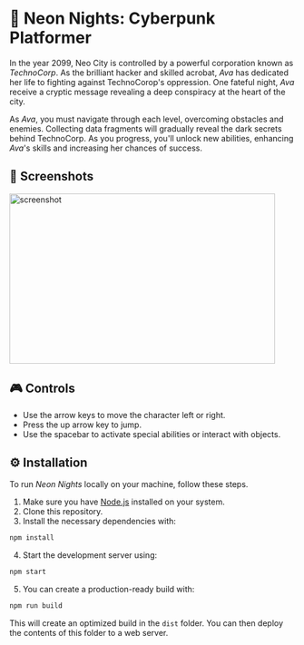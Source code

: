 # 🌃 Neon Nights: Cyberpunk Platformer

In the year 2099, Neo City is controlled by a powerful corporation known as *TechnoCorp*. As the brilliant hacker and skilled acrobat, *Ava* has dedicated her life to fighting against TechnoCorop's oppression. One fateful night, *Ava* receive a cryptic message revealing a deep conspiracy at the heart of the city. 

As *Ava*, you must navigate through each level, overcoming obstacles and enemies. Collecting data fragments will gradually reveal the dark secrets behind TechnoCorp. As you progress, you'll unlock new abilities, enhancing *Ava*'s skills and increasing her chances of success.

## 📸 Screenshots

<img src="https://via.placeholder.com/468x300?text=App+Screenshot+Here" width=468 height=300 alt="screenshot" />

## 🎮 Controls

- Use the arrow keys to move the character left or right.
- Press the up arrow key to jump.
- Use the spacebar to activate special abilities or interact with objects.

## ⚙ Installation

To run *Neon Nights* locally on your machine, follow these steps.

1. Make sure you have [Node.js](https://nodejs.org/) installed on your system.
2. Clone this repository.
3. Install the necessary dependencies with:
```sh
npm install
```
4. Start the development server using: 
```sh
npm start
```
5. You can create a production-ready build with:
```sh
npm run build
```
This will create an optimized build in the `dist` folder. You can then deploy the contents of this folder to a web server.
